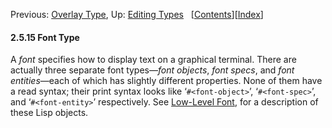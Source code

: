 <!-- This is the GNU Emacs Lisp Reference Manual
corresponding to Emacs version 27.2.

Copyright (C) 1990-1996, 1998-2021 Free Software Foundation,
Inc.

Permission is granted to copy, distribute and/or modify this document
under the terms of the GNU Free Documentation License, Version 1.3 or
any later version published by the Free Software Foundation; with the
Invariant Sections being "GNU General Public License," with the
Front-Cover Texts being "A GNU Manual," and with the Back-Cover
Texts as in (a) below.  A copy of the license is included in the
section entitled "GNU Free Documentation License."

(a) The FSF's Back-Cover Text is: "You have the freedom to copy and
modify this GNU manual.  Buying copies from the FSF supports it in
developing GNU and promoting software freedom." -->

<!-- Created by GNU Texinfo 6.7, http://www.gnu.org/software/texinfo/ -->

Previous: [Overlay Type](Overlay-Type.html), Up: [Editing Types](Editing-Types.html)   \[[Contents](index.html#SEC_Contents "Table of contents")]\[[Index](Index.html "Index")]

#### 2.5.15 Font Type

A *font* specifies how to display text on a graphical terminal. There are actually three separate font types—*font objects*, *font specs*, and *font entities*—each of which has slightly different properties. None of them have a read syntax; their print syntax looks like ‘`#<font-object>`’, ‘`#<font-spec>`’, and ‘`#<font-entity>`’ respectively. See [Low-Level Font](Low_002dLevel-Font.html), for a description of these Lisp objects.
